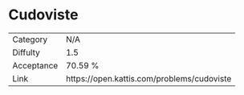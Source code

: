 # Cudoviste

<table>
    <tr>
        <td>Category</td>
        <td>N/A</td>
    </tr>
    <tr>
        <td>Diffulty</td>
        <td>1.5</td>
    </tr>
    <tr>
        <td>Acceptance</td>
        <td>70.59 %</td>
    </tr>
    <tr>
        <td>Link</td>
        <td>https://open.kattis.com/problems/cudoviste</td>
    </tr>
</table>
